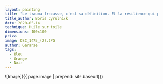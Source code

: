 ```yaml
---
layout: painting
title: "Le trauma fracasse, c'est sa définition. Et la résilience qui permet de se remettre à vivre associe la souffrance avec le plaisir de triompher. Curieux couple !" 
title_author: Boris Cyrulnick
date: 2020-05-14
technique: Huile sur toile
dimensions: 100x100
price: 
image: DSC_1475_(2).JPG
author: Garanse
tags:
  - Bleu
  - Orange
  - Noir
---
```

![Image]({{ page.image | prepend: site.baseurl}})